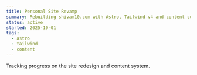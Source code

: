 ```yaml
---
title: Personal Site Revamp
summary: Rebuilding shivam10.com with Astro, Tailwind v4 and content collections.
status: active
started: 2025-10-01
tags:
  - astro
  - tailwind
  - content
---
```


Tracking progress on the site redesign and content system.


